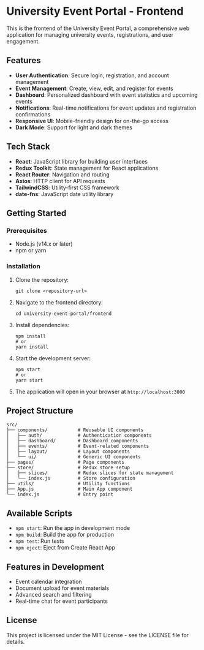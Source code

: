 # University Event Portal - Frontend

This is the frontend of the University Event Portal, a comprehensive web application for managing university events, registrations, and user engagement.

## Features

- **User Authentication**: Secure login, registration, and account management
- **Event Management**: Create, view, edit, and register for events
- **Dashboard**: Personalized dashboard with event statistics and upcoming events
- **Notifications**: Real-time notifications for event updates and registration confirmations
- **Responsive UI**: Mobile-friendly design for on-the-go access
- **Dark Mode**: Support for light and dark themes

## Tech Stack

- **React**: JavaScript library for building user interfaces
- **Redux Toolkit**: State management for React applications
- **React Router**: Navigation and routing
- **Axios**: HTTP client for API requests
- **TailwindCSS**: Utility-first CSS framework
- **date-fns**: JavaScript date utility library

## Getting Started

### Prerequisites

- Node.js (v14.x or later)
- npm or yarn

### Installation

1. Clone the repository:
   ```
   git clone <repository-url>
   ```

2. Navigate to the frontend directory:
   ```
   cd university-event-portal/frontend
   ```

3. Install dependencies:
   ```
   npm install
   # or
   yarn install
   ```

4. Start the development server:
   ```
   npm start
   # or
   yarn start
   ```

5. The application will open in your browser at `http://localhost:3000`

## Project Structure

```
src/
├── components/           # Reusable UI components
│   ├── auth/             # Authentication components
│   ├── dashboard/        # Dashboard components
│   ├── events/           # Event-related components
│   ├── layout/           # Layout components
│   └── ui/               # Generic UI components
├── pages/                # Page components
├── store/                # Redux store setup
│   ├── slices/           # Redux slices for state management
│   └── index.js          # Store configuration
├── utils/                # Utility functions
├── App.js                # Main App component
└── index.js              # Entry point
```

## Available Scripts

- `npm start`: Run the app in development mode
- `npm build`: Build the app for production
- `npm test`: Run tests
- `npm eject`: Eject from Create React App

## Features in Development

- Event calendar integration
- Document upload for event materials
- Advanced search and filtering
- Real-time chat for event participants

## License

This project is licensed under the MIT License - see the LICENSE file for details. 